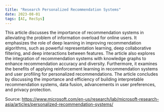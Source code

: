 ```yaml
---
title: "Research Personalized Recommendation Systems"
date: 2023-08-01
tags: [AI, RecSys]
---
```

This article discusses the importance of recommendation systems in alleviating the problem of information overload for online users. It emphasizes the role of deep learning in improving recommendation algorithms, such as powerful representation learning, deep collaborative filtering, and deep interactions between features. The article also explores the integration of recommendation systems with knowledge graphs to enhance recommendation accuracy and diversity. Furthermore, it examines the benefits of applying reinforcement learning in recommendation systems and user profiling for personalized recommendations. The article concludes by discussing the importance and efficiency of building interpretable recommendation systems, data fusion, advancements in user preferences, and privacy protection.

Source: https://www.microsoft.com/en-us/research/lab/microsoft-research-asia/articles/personalized-recommendation-systems/
